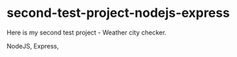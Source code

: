 # second-test-project-nodejs-express
Here is my second test project - Weather city checker. 

NodeJS, Express,

